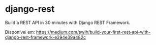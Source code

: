 # django-rest
Build a REST API in 30 minutes with Django REST Framework.

Disponível em: https://medium.com/swlh/build-your-first-rest-api-with-django-rest-framework-e394e39a482c
